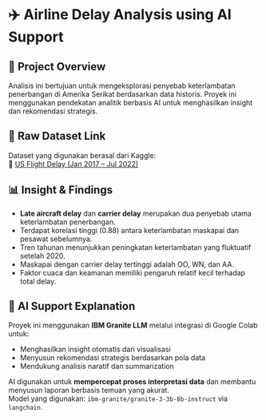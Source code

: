 # ✈️ Airline Delay Analysis using AI Support

## 📌 Project Overview
Analisis ini bertujuan untuk mengeksplorasi penyebab keterlambatan penerbangan di Amerika Serikat berdasarkan data historis. Proyek ini menggunakan pendekatan analitik berbasis AI untuk menghasilkan insight dan rekomendasi strategis.

## 📂 Raw Dataset Link
Dataset yang digunakan berasal dari Kaggle:  
🔗 [US Flight Delay (Jan 2017 – Jul 2022)](https://www.kaggle.com/datasets/jawadkhattak/us-flight-delay-from-january-2017-july-2022)

## 📊 Insight & Findings
- **Late aircraft delay** dan **carrier delay** merupakan dua penyebab utama keterlambatan penerbangan.
- Terdapat korelasi tinggi (0.88) antara keterlambatan maskapai dan pesawat sebelumnya.
- Tren tahunan menunjukkan peningkatan keterlambatan yang fluktuatif setelah 2020.
- Maskapai dengan carrier delay tertinggi adalah OO, WN, dan AA.
- Faktor cuaca dan keamanan memiliki pengaruh relatif kecil terhadap total delay.

## 🤖 AI Support Explanation
Proyek ini menggunakan **IBM Granite LLM** melalui integrasi di Google Colab untuk:
- Menghasilkan insight otomatis dari visualisasi
- Menyusun rekomendasi strategis berdasarkan pola data
- Mendukung analisis naratif dan summarization

AI digunakan untuk **mempercepat proses interpretasi data** dan membantu menyusun laporan berbasis temuan yang akurat.  
Model yang digunakan: `ibm-granite/granite-3-3b-8b-instruct` via `langchain`.
